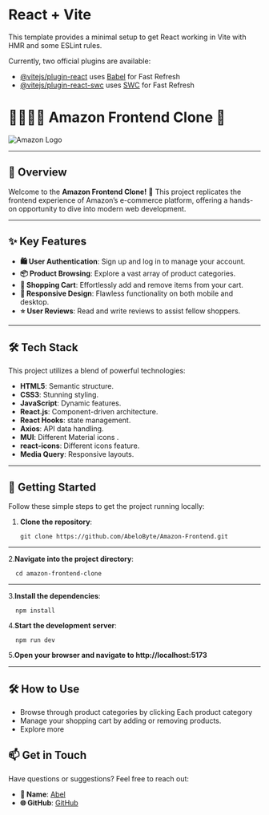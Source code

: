 # React + Vite

This template provides a minimal setup to get React working in Vite with HMR and some ESLint rules.

Currently, two official plugins are available:

- [@vitejs/plugin-react](https://github.com/vitejs/vite-plugin-react/blob/main/packages/plugin-react/README.md) uses [Babel](https://babeljs.io/) for Fast Refresh
- [@vitejs/plugin-react-swc](https://github.com/vitejs/vite-plugin-react-swc) uses [SWC](https://swc.rs/) for Fast Refresh


# 🛒🛒🛒🌟 Amazon Frontend Clone 🌟
 ![Amazon Logo](https://www.indifi.com/blog/wp-content/uploads/2019/12/Marketing-Hacks-for-Customer-Attraction-on-Amazon.png)

---

## 📖 Overview
Welcome to the **Amazon Frontend Clone!** 🎉 This project replicates the frontend experience of Amazon’s e-commerce platform, offering a hands-on opportunity to dive into modern web development.

---

## ✨ Key Features
- **🛍️ User Authentication**: Sign up and log in to manage your account.
- **📦 Product Browsing**: Explore a vast array of product categories.
- **🛒 Shopping Cart**: Effortlessly add and remove items from your cart.
- **📱 Responsive Design**: Flawless functionality on both mobile and desktop.
- **⭐ User Reviews**: Read and write reviews to assist fellow shoppers.

---

## 🛠️ Tech Stack
This project utilizes a blend of powerful technologies:
- **HTML5**: Semantic structure.
- **CSS3**: Stunning styling.
- **JavaScript**: Dynamic features.
- **React.js**: Component-driven architecture.
- **React Hooks**: state management.
- **Axios**: API data handling.
- **MUI**: Different   Material icons .
- **react-icons**: Different icons feature.
- **Media Query**: Responsive layouts.

---

## 🚀 Getting Started
Follow these simple steps to get the project running locally:

1. **Clone the repository**:
   ```
   git clone https://github.com/AbeloByte/Amazon-Frontend.git
   ```
--- 
   
2.**Navigate into the project directory**:
  ```  
    cd amazon-frontend-clone
  ```
---
3.**Install the dependencies**:
  ```
    npm install
  ```
4.**Start the development server**:
  ```
    npm run dev
  ```
5.**Open your browser and navigate to http://localhost:5173**

--- 
## 🛠️ How to Use

- Browse through product categories by clicking Each product category
- Manage your shopping cart by adding or removing products.
- Explore more

## 📫 Get in Touch
Have questions or suggestions? Feel free to reach out:

- **👤  Name**: [Abel](gobeztech20@gmail.com)
- **🌐 GitHub**: [GitHub](https://github.com/AbeloByte)



